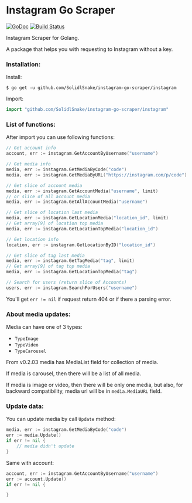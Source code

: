 # Instagram Go Scraper 
[![GoDoc](https://godoc.org/github.com/SolidlSnake/instagram-go-scraper/instagram?status.svg)](https://godoc.org/github.com/SolidlSnake/instagram-go-scraper/instagram)
[![Build Status](https://travis-ci.org/SolidlSnake/instagram-go-scraper.svg?branch=master)](https://travis-ci.org/SolidlSnake/instagram-go-scraper)

Instagram Scraper for Golang.

A package that helps you with requesting to Instagram without a key.

### Installation:
Install:
```
$ go get -u github.com/SolidlSnake/instagram-go-scraper/instagram
```
Import:
```go
import "github.com/SolidlSnake/instagram-go-scraper/instagram"
```

### List of functions:
After import you can use following functions:
```go
// Get account info
account, err := instagram.GetAccountByUsername("username")

// Get media info
media, err := instagram.GetMediaByCode("code")
media, err := instagram.GetMediaByURL("https://instagram.com/p/code")

// Get slice of account media
media, err := instagram.GetAccountMedia("username", limit)
// or slice of all account media
media, err := instagram.GetAllAccountMedia("username")

// Get slice of location last media
media, err := instagram.GetLocationMedia("location_id", limit)
// Get array[9] of location top media
media, err := instagram.GetLocationTopMedia("location_id")

// Get location info
location, err := instagram.GetLocationByID("location_id")

// Get slice of tag last media
media, err := instagram.GetTagMedia("tag", limit)
// Get array[9] of tag top media
media, err := instagram.GetLocationTopMedia("tag")

// Search for users (return slice of Accounts)
users, err := instagram.SearchForUsers("username")
```

You'll get `err != nil` if request return 404 or if there a parsing error.

### About media updates:

Media can have one of 3 types:
* `TypeImage`
* `TypeVideo`
* `TypeCarousel`

From v0.2.03 media has MediaList field for collection of media.

If media is carousel, then there will be a list of all media.

If media is image or video, then there will be only one media, but also,
for backward compatibility, media url will be in `media.MediaURL` field.

### Update data:

You can update media by call `Update` method:
```go
media, err := instagram.GetMediaByCode("code")
err := media.Update()
if err != nil {
    // media didn't update
}
```
Same with account:
```go
account, err := instagram.GetAccountByUsername("username")
err := account.Update()
if err != nil {

}
```
